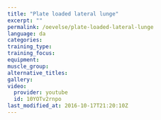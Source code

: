 ```yaml
---
title: "Plate loaded lateral lunge"
excerpt: ""
permalink: /oevelse/plate-loaded-lateral-lunge
language: da
categories:
training_type: 
training_focus: 
equipment:
muscle_group:
alternative_titles:
gallery:
video:
  provider: youtube
  id: 10YOTv2rnpo
last_modified_at: 2016-10-17T21:20:10Z
---
```



